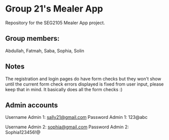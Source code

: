 # Group 21's Mealer App

Repository for the SEG2105 Mealer App project.

## Group members:
Abdullah, Fatmah, Saba, Sophia, Solin

## Notes
The registration and login pages do have form checks but they won't show until the current form check errors displayed is fixed from user input, please keep that in mind. It basically does all the form checks :)

## Admin accounts
Username Admin 1: sally21@gmail.com
Password Admin 1: 123@abc

Username Admin 2: sophia@gmail.com
Password Admin 2: Sophia123456!@
